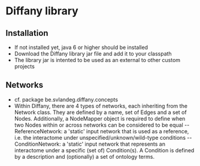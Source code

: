 # Diffany library ####
## Installation ####
 - If not installed yet, java 6 or higher should be installed 
 - Download the Diffany library jar file and add it to your classpath
 - The library jar is intented to be used as an external to other custom projects

## Networks ####
 
 - cf. package be.svlandeg.diffany.concepts
 - Within Diffany, there are 4 types of networks, each inheriting from the Network class. They are defined by a name, set of Edges and a set of Nodes. Additionally, a NodeMapper object is required to define when two Nodes within or across networks can be considered to be equal
    -- ReferenceNetwork: a 'static' input network that is used as a reference, i.e. the interactome under unspecified/unknown/wild-type conditions
    -- ConditionNetwork: a 'static' input network that represents an interactome under a specific (set of) Condition(s). A Condition is defined by a description and (optionally) a set of ontology terms.
